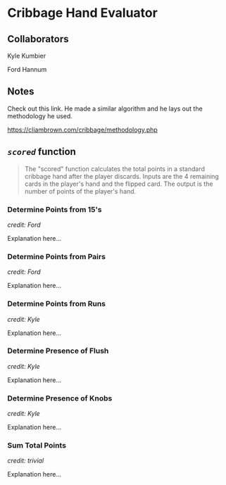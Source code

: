 # Cribbage Hand Evaluator

## Collaborators

Kyle Kumbier

Ford Hannum

## Notes

Check out this link. He made a similar algorithm and he lays out the methodology he used.

https://cliambrown.com/cribbage/methodology.php

## *`scored`* function

> The "scored" function calculates the total points in a standard cribbage hand after the player discards. Inputs are the 4 remaining cards in the player's hand and the flipped card. The output is the number of points of the player's hand.

### Determine Points from 15's

*credit: Ford*

Explanation here...

### Determine Points from Pairs

*credit: Ford*

Explanation here...

### Determine Points from Runs

*credit: Kyle*

Explanation here...

### Determine Presence of Flush

*credit: Kyle*

Explanation here...

### Determine Presence of Knobs

*credit: Kyle*

Explanation here...

### Sum Total Points

*credit: trivial*

Explanation here...